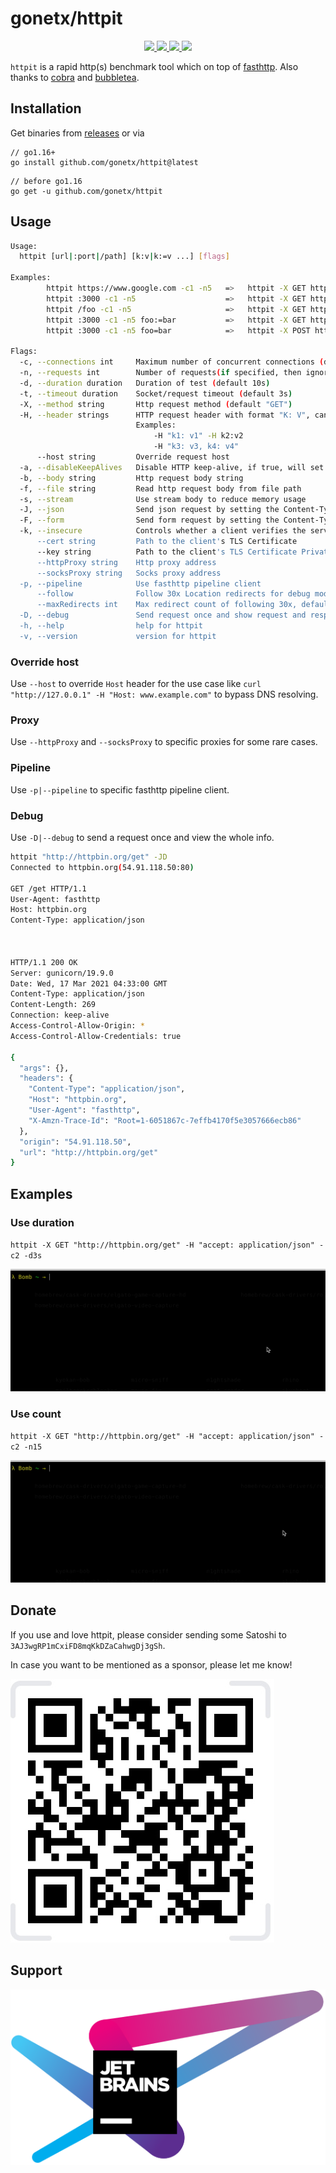 # gonetx/httpit
<p align="center">
  <a href="https://github.com/gonetx/httpit/actions?query=workflow%3ASecurity">
    <img src="https://img.shields.io/github/workflow/status/gofiber/fiber/Security?label=%F0%9F%94%91%20gosec&style=flat&color=75C46B">
  </a>
  <a href="https://github.com/gonetx/httpit/actions?query=workflow%3ATest">
    <img src="https://img.shields.io/github/workflow/status/gofiber/fiber/Test?label=%F0%9F%A7%AA%20tests&style=flat&color=75C46B">
  </a>
  <a href="https://codecov.io/gh/gonetx/httpit">
    <img src="https://codecov.io/gh/gonetx/httpit/branch/main/graph/badge.svg?token=RABB5SC45Y"/>
  </a>
  <a href="https://github.com/gonetx/httpit#donate">
    <img src="https://img.shields.io/badge/donate-bitcoin-yellow.svg"/>
  </a>

</p>

`httpit` is a rapid http(s) benchmark tool which on top of [fasthttp](https://github.com/valyala/fasthttp). Also thanks to [cobra](https://github.com/spf13/cobra) and [bubbletea](https://github.com/charmbracelet/bubbletea).

## Installation
Get binaries from [releases](https://github.com/gonetx/httpit/releases) or via

```
// go1.16+
go install github.com/gonetx/httpit@latest
```

```
// before go1.16
go get -u github.com/gonetx/httpit
```

## Usage
```bash
Usage:
  httpit [url|:port|/path] [k:v|k:=v ...] [flags]

Examples:
        httpit https://www.google.com -c1 -n5   =>   httpit -X GET https://www.google.com -c1 -n5
        httpit :3000 -c1 -n5                    =>   httpit -X GET http://localhost:3000 -c1 -n5
        httpit /foo -c1 -n5                     =>   httpit -X GET http://localhost/foo -c1 -n5
        httpit :3000 -c1 -n5 foo:=bar           =>   httpit -X GET http://localhost:3000 -c1 -n5 -H "Content-Type: application/json" -b='{"foo":"bar"}'
        httpit :3000 -c1 -n5 foo=bar            =>   httpit -X POST http://localhost:3000 -c1 -n5 -H "Content-Type: application/x-www-form-urlencoded" -b="foo=bar"

Flags:
  -c, --connections int     Maximum number of concurrent connections (default 128)
  -n, --requests int        Number of requests(if specified, then ignore the --duration)
  -d, --duration duration   Duration of test (default 10s)
  -t, --timeout duration    Socket/request timeout (default 3s)
  -X, --method string       Http request method (default "GET")
  -H, --header strings      HTTP request header with format "K: V", can be repeated
                            Examples:
                                -H "k1: v1" -H k2:v2
                                -H "k3: v3, k4: v4"
      --host string         Override request host
  -a, --disableKeepAlives   Disable HTTP keep-alive, if true, will set header Connection: close
  -b, --body string         Http request body string
  -f, --file string         Read http request body from file path
  -s, --stream              Use stream body to reduce memory usage
  -J, --json                Send json request by setting the Content-Type header to application/json
  -F, --form                Send form request by setting the Content-Type header to application/x-www-form-urlencoded
  -k, --insecure            Controls whether a client verifies the server's certificate chain and host name
      --cert string         Path to the client's TLS Certificate
      --key string          Path to the client's TLS Certificate Private Key
      --httpProxy string    Http proxy address
      --socksProxy string   Socks proxy address
  -p, --pipeline            Use fasthttp pipeline client
      --follow              Follow 30x Location redirects for debug mode
      --maxRedirects int    Max redirect count of following 30x, default is 30 (work with --follow)
  -D, --debug               Send request once and show request and response detail
  -h, --help                help for httpit
  -v, --version             version for httpit
```

### Override host
Use `--host` to override `Host` header for the use case like `curl "http://127.0.0.1" -H "Host: www.example.com"` to bypass DNS resolving.

### Proxy
Use `--httpProxy` and `--socksProxy` to specific proxies for some rare cases.

### Pipeline
Use `-p|--pipeline` to specific fasthttp pipeline client.

### Debug
Use `-D|--debug` to send a request once and view the whole info.
```bash
httpit "http://httpbin.org/get" -JD  
Connected to httpbin.org(54.91.118.50:80)

GET /get HTTP/1.1
User-Agent: fasthttp
Host: httpbin.org
Content-Type: application/json



HTTP/1.1 200 OK
Server: gunicorn/19.9.0
Date: Wed, 17 Mar 2021 04:33:00 GMT
Content-Type: application/json
Content-Length: 269
Connection: keep-alive
Access-Control-Allow-Origin: *
Access-Control-Allow-Credentials: true

{
  "args": {}, 
  "headers": {
    "Content-Type": "application/json", 
    "Host": "httpbin.org", 
    "User-Agent": "fasthttp", 
    "X-Amzn-Trace-Id": "Root=1-6051867c-7effb4170f5e3057666ecb86"
  }, 
  "origin": "54.91.118.50", 
  "url": "http://httpbin.org/get"
}
```

## Examples
### Use duration
`httpit -X GET "http://httpbin.org/get" -H "accept: application/json" -c2 -d3s`

![duration](capture/duration.gif)

### Use count
`httpit -X GET "http://httpbin.org/get" -H "accept: application/json" -c2 -n15`

![count](capture/count.gif)

## Donate

If you use and love httpit, please consider sending some Satoshi to `3AJ3wgRP1mCxiFD8mqKkDZaCahwgDj3gSh`. 

In case you want to be mentioned as a sponsor, please let me know!

![Donate Bitcoin](imgs/btc.jpg)

## Support
[![Jet Brains](imgs/jetbrains.svg)](https://www.jetbrains.com/?from=httpit)
